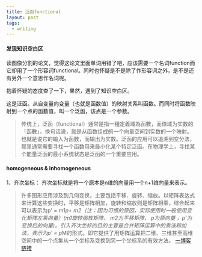 ```yaml
---
title: 泛函functional
layout: post
tags:
  - writing
---
```


#### 发现知识空白区

读图像分割的论文，觉得这论文里面单词用错了吧，应该需要一个名词function而它却用了一个形容词functional。同时也怀疑是不是除了作形容词之外，是不是还有另外一个意思作名词呢。

抱着怀疑的态度查了一下，果然，遇到了知识空白区。

这是泛函。从自变量向变量（也就是函数值）的映射关系叫函数。而同时将函数映射到一个点的函数值，叫一个泛函，该点是一个参数。


>传统上，泛函（functional）通常是指一種定義域為函數，而值域为实数的「函數」。换句话说，就是从函数组成的一个向量空间到实数的一个映射。也就是说它的输入为函数，而输出为实数。泛函的应用可以追溯到变分法，那里通常需要寻找一个函数用来最小化某个特定泛函。在物理学上，寻找某个能量泛函的最小系统状态是泛函的一个重要应用。



#### homogeneous & inhomogeneous

1、齐次坐标： 齐次坐标就是将一个原本是n维的向量用一个n+1维向量来表示。

>许多图形应用涉及到几何变换，主要包括平移、旋转、缩放。以矩阵表达式来计算这些变换时，平移是矩阵相加，旋转和缩放则是矩阵相乘，综合起来可以表示为p' = m1*p+ m2（注：因为习惯的原因，实际使用时一般使用变化矩阵左乘向量）(m1旋转缩放矩阵， m2为平移矩阵， p为原向量 ，p'为变换后的向量)。引入齐次坐标的目的主要是合并矩阵运算中的乘法和加法，表示为p' = p*M的形式。即它提供了用矩阵运算把二维、三维甚至高维空间中的一个点集从一个坐标系变换到另一个坐标系的有效方法。
[一博客链接](http://www.cnblogs.com/csyisong/archive/2008/12/09/1351372.html)



